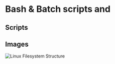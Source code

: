 # Bash & Batch scripts and 


## Scripts


## Images

![Linux Filesystem Structure](C:/dev/os/workspace/images/filesystem-structure.png)
